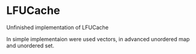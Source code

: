 # LFUCache
Unfinished implementation of LFUCache

In simple implementaion were used vectors, in advanced unordered map and unordered set.

